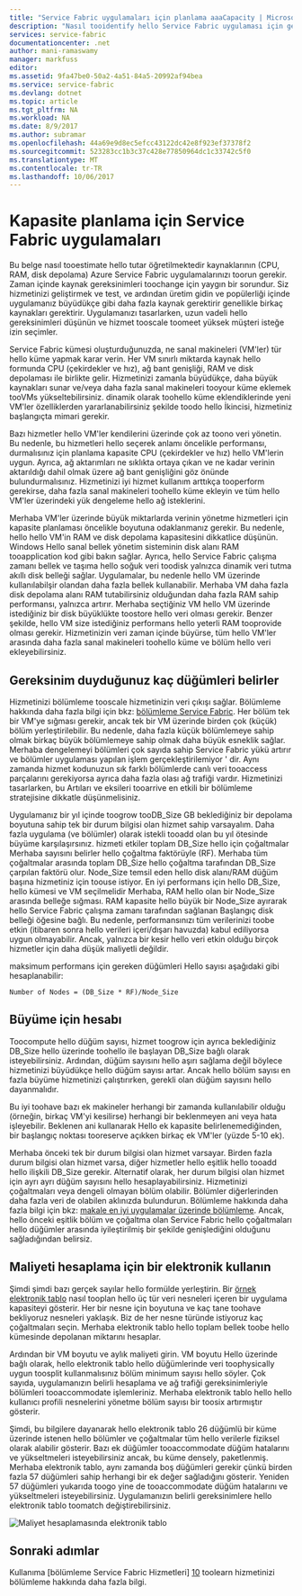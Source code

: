 ```yaml
---
title: "Service Fabric uygulamaları için planlama aaaCapacity | Microsoft Docs"
description: "Nasıl tooidentify hello Service Fabric uygulaması için gereken işlem düğümü sayısını açıklar"
services: service-fabric
documentationcenter: .net
author: mani-ramaswamy
manager: markfuss
editor: 
ms.assetid: 9fa47be0-50a2-4a51-84a5-20992af94bea
ms.service: service-fabric
ms.devlang: dotnet
ms.topic: article
ms.tgt_pltfrm: NA
ms.workload: NA
ms.date: 8/9/2017
ms.author: subramar
ms.openlocfilehash: 44a69e9d8ec5efcc43122dc42e8f923ef37378f2
ms.sourcegitcommit: 523283cc1b3c37c428e77850964dc1c33742c5f0
ms.translationtype: MT
ms.contentlocale: tr-TR
ms.lasthandoff: 10/06/2017
---
```

# <a name="capacity-planning-for-service-fabric-applications"></a>Kapasite planlama için Service Fabric uygulamaları
Bu belge nasıl tooestimate hello tutar öğretilmektedir kaynaklarının (CPU, RAM, disk depolama) Azure Service Fabric uygulamalarınızı toorun gerekir. Zaman içinde kaynak gereksinimleri toochange için yaygın bir sorundur. Siz hizmetinizi geliştirmek ve test, ve ardından üretim gidin ve popülerliği içinde uygulamanız büyüdükçe gibi daha fazla kaynak gerektirir genellikle birkaç kaynakları gerektirir. Uygulamanızı tasarlarken, uzun vadeli hello gereksinimleri düşünün ve hizmet tooscale toomeet yüksek müşteri isteğe izin seçimler.

 Service Fabric kümesi oluşturduğunuzda, ne sanal makineleri (VM'ler) tür hello küme yapmak karar verin. Her VM sınırlı miktarda kaynak hello formunda CPU (çekirdekler ve hız), ağ bant genişliği, RAM ve disk depolaması ile birlikte gelir. Hizmetinizi zamanla büyüdükçe, daha büyük kaynakları sunar ve/veya daha fazla sanal makineleri tooyour küme eklemek tooVMs yükseltebilirsiniz. dinamik olarak toohello küme eklendiklerinde yeni VM'ler özelliklerden yararlanabilirsiniz şekilde toodo hello İkincisi, hizmetiniz başlangıçta mimari gerekir.

Bazı hizmetler hello VM'ler kendilerini üzerinde çok az toono veri yönetin. Bu nedenle, bu hizmetleri hello seçerek anlamı öncelikle performansı, durmalısınız için planlama kapasite CPU (çekirdekler ve hız) hello VM'lerin uygun. Ayrıca, ağ aktarımları ne sıklıkta ortaya çıkan ve ne kadar verinin aktarıldığı dahil olmak üzere ağ bant genişliğini göz önünde bulundurmalısınız. Hizmetinizi iyi hizmet kullanım arttıkça tooperform gerekirse, daha fazla sanal makineleri toohello küme ekleyin ve tüm hello VM'ler üzerindeki yük dengeleme hello ağ isteklerini.

Merhaba VM'ler üzerinde büyük miktarlarda verinin yönetme hizmetleri için kapasite planlaması öncelikle boyutuna odaklanmanız gerekir. Bu nedenle, hello hello VM'in RAM ve disk depolama kapasitesini dikkatlice düşünün. Windows Hello sanal bellek yönetim sisteminin disk alanı RAM tooapplication kod gibi bakın sağlar. Ayrıca, hello Service Fabric çalışma zamanı bellek ve taşıma hello soğuk veri toodisk yalnızca dinamik veri tutma akıllı disk belleği sağlar. Uygulamalar, bu nedenle hello VM üzerinde kullanılabilşir olandan daha fazla bellek kullanabilir. Merhaba VM daha fazla disk depolama alanı RAM tutabilirsiniz olduğundan daha fazla RAM sahip performansı, yalnızca artırır. Merhaba seçtiğiniz VM hello VM üzerinde istediğiniz bir disk büyüklükte toostore hello veri olması gerekir. Benzer şekilde, hello VM size istediğiniz performans hello yeterli RAM tooprovide olması gerekir. Hizmetinizin veri zaman içinde büyürse, tüm hello VM'ler arasında daha fazla sanal makineleri toohello küme ve bölüm hello veri ekleyebilirsiniz.

## <a name="determine-how-many-nodes-you-need"></a>Gereksinim duyduğunuz kaç düğümleri belirler
Hizmetinizi bölümleme tooscale hizmetinizin veri çıkışı sağlar. Bölümleme hakkında daha fazla bilgi için bkz: [bölümleme Service Fabric](service-fabric-concepts-partitioning.md). Her bölüm tek bir VM'ye sığması gerekir, ancak tek bir VM üzerinde birden çok (küçük) bölüm yerleştirilebilir. Bu nedenle, daha fazla küçük bölümlemeye sahip olmak birkaç büyük bölümlemeye sahip olmak daha büyük esneklik sağlar. Merhaba dengelemeyi bölümleri çok sayıda sahip Service Fabric yükü artırır ve bölümler uygulaması yapılan işlem gerçekleştirilemiyor ' dir. Aynı zamanda hizmet kodunuzun sık farklı bölümlerde canlı veri tooaccess parçalarını gerekiyorsa ayrıca daha fazla olası ağ trafiği vardır. Hizmetinizi tasarlarken, bu Artıları ve eksileri tooarrive en etkili bir bölümleme stratejisine dikkatle düşünmelisiniz.

Uygulamanız bir yıl içinde toogrow tooDB_Size GB beklediğiniz bir depolama boyutuna sahip tek bir durum bilgisi olan hizmet sahip varsayalım. Daha fazla uygulama (ve bölümler) olarak istekli tooadd olan bu yıl ötesinde büyüme karşılaşırsınız.  hizmeti etkiler toplam DB_Size hello için çoğaltmalar Merhaba sayısını belirler hello çoğaltma faktörüyle (RF). Merhaba tüm çoğaltmalar arasında toplam DB_Size hello çoğaltma tarafından DB_Size çarpılan faktörü olur.  Node_Size temsil eden hello disk alanı/RAM düğüm başına hizmetiniz için toouse istiyor. En iyi performans için hello DB_Size, hello kümesi ve VM seçilmelidir Merhaba, RAM hello olan bir Node_Size arasında belleğe sığması. RAM kapasite hello büyük bir Node_Size ayırarak hello Service Fabric çalışma zamanı tarafından sağlanan Başlangıç disk belleği öğesine bağlı. Bu nedenle, performansınızı tüm verilerinizi toobe etkin (itibaren sonra hello verileri içeri/dışarı havuzda) kabul ediliyorsa uygun olmayabilir. Ancak, yalnızca bir kesir hello veri etkin olduğu birçok hizmetler için daha düşük maliyetli değildir.

maksimum performans için gereken düğümleri Hello sayısı aşağıdaki gibi hesaplanabilir:

```
Number of Nodes = (DB_Size * RF)/Node_Size

```


## <a name="account-for-growth"></a>Büyüme için hesabı
Toocompute hello düğüm sayısı, hizmet toogrow için ayrıca beklediğiniz DB_Size hello üzerinde toohello ile başlayan DB_Size bağlı olarak isteyebilirsiniz. Ardından, düğüm sayısını hello aşırı sağlama değil böylece hizmetinizi büyüdükçe hello düğüm sayısı artar. Ancak hello bölüm sayısı en fazla büyüme hizmetinizi çalıştırırken, gerekli olan düğüm sayısını hello dayanmalıdır.

Bu iyi toohave bazı ek makineler herhangi bir zamanda kullanılabilir olduğu (örneğin, birkaç VM'yi kesilirse) herhangi bir beklenmeyen ani veya hata işleyebilir.  Beklenen ani kullanarak Hello ek kapasite belirlenemediğinden, bir başlangıç noktası tooreserve açıkken birkaç ek VM'ler (yüzde 5-10 ek).

Merhaba önceki tek bir durum bilgisi olan hizmet varsayar. Birden fazla durum bilgisi olan hizmet varsa, diğer hizmetler hello eşitlik hello tooadd hello ilişkili DB_Size gerekir. Alternatif olarak, her durum bilgisi olan hizmet için ayrı ayrı düğüm sayısını hello hesaplayabilirsiniz.  Hizmetinizi çoğaltmaları veya dengeli olmayan bölüm olabilir. Bölümler diğerlerinden daha fazla veri de olabilen aklınızda bulundurun. Bölümleme hakkında daha fazla bilgi için bkz: [makale en iyi uygulamalar üzerinde bölümleme](service-fabric-concepts-partitioning.md). Ancak, hello önceki eşitlik bölüm ve çoğaltma olan Service Fabric hello çoğaltmaları hello düğümler arasında iyileştirilmiş bir şekilde genişlediğini olduğunu sağladığından belirsiz.

## <a name="use-a-spreadsheet-for-cost-calculation"></a>Maliyeti hesaplama için bir elektronik kullanın
Şimdi şimdi bazı gerçek sayılar hello formülde yerleştirin. Bir [örnek elektronik tablo](https://servicefabricsdkstorage.blob.core.windows.net/publicrelease/SF%20VM%20Cost%20calculator-NEW.xlsx) nasıl tooplan hello üç tür veri nesneleri içeren bir uygulama kapasiteyi gösterir. Her bir nesne için boyutuna ve kaç tane toohave bekliyoruz nesneleri yaklaşık. Biz de her nesne türünde istiyoruz kaç çoğaltmaları seçin. Merhaba elektronik tablo hello toplam bellek toobe hello kümesinde depolanan miktarını hesaplar.

Ardından bir VM boyutu ve aylık maliyeti girin. VM boyutu Hello üzerinde bağlı olarak, hello elektronik tablo hello düğümlerinde veri toophysically uygun toosplit kullanmalısınız bölüm minimum sayısı hello söyler. Çok sayıda, uygulamanızın belirli hesaplama ve ağ trafiği gereksinimleriyle bölümleri tooaccommodate işlemleriniz. Merhaba elektronik tablo hello hello kullanıcı profili nesnelerini yönetme bölüm sayısı bir toosix artırmıştır gösterir.

Şimdi, bu bilgilere dayanarak hello elektronik tablo 26 düğümlü bir küme üzerinde istenen hello bölümler ve çoğaltmalar tüm hello verilerle fiziksel olarak alabilir gösterir. Bazı ek düğümler tooaccommodate düğüm hatalarını ve yükseltmeleri isteyebilirsiniz ancak, bu küme densely, paketlenmiş. Merhaba elektronik tablo, aynı zamanda boş düğümleri gerekir çünkü birden fazla 57 düğümleri sahip herhangi bir ek değer sağladığını gösterir. Yeniden 57 düğümleri yukarıda toogo yine de tooaccommodate düğüm hatalarını ve yükseltmeleri isteyebilirsiniz. Uygulamanızın belirli gereksinimlere hello elektronik tablo toomatch değiştirebilirsiniz.   

![Maliyet hesaplamasında elektronik tablo][Image1]

## <a name="next-steps"></a>Sonraki adımlar
Kullanıma [bölümleme Service Fabric Hizmetleri] [ 10] toolearn hizmetinizi bölümleme hakkında daha fazla bilgi.

<!--Image references-->
[Image1]: ./media/SF-Cost.png

<!--Link references--In actual articles, you only need a single period before hello slash-->
[10]: service-fabric-concepts-partitioning.md
